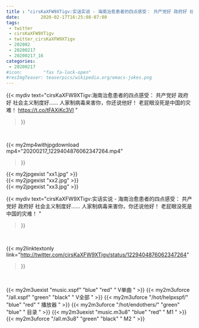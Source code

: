 ```yaml
---
title : "cirsKaXFW9XTigv:实话实说 - 海南治愈患者的四点感受： 共产党好 政府好 社会主义制度好…… 人家制病毒来害你，你还说他好！ 老屁眼没死是中国的灾难！ "
date:        2020-02-17T16:25:08-07:00
tags:
 - twitter
 - cirsKaXFW9XTigv
 - twitter_cirsKaXFW9XTigv
 - 202002
 - 20200217
 - 20200217_16
categories:
 - 20200217
#icon:        "fas fa-lock-open"
#resImgTeaser: teaserpics/wikipedia.org/emacs-jokes.png
---
```


{{< mydiv text="cirsKaXFW9XTigv:海南治愈患者的四点感受： 共产党好 政府好 社会主义制度好…… 人家制病毒来害你，你还说他好！ 老屁眼没死是中国的灾难！ https://t.co/tFAXiKc3VI "
>}}
<br>


{{< my2mp4withjpgdownload mp4="20200217_1229404876062347264.mp4"
>}}

{{< my2jpgexist "xx1.jpg" >}}<br>
{{< my2jpgexist "xx2.jpg" >}}<br>
{{< my2jpgexist "xx3.jpg" >}}<br>



{{< mydiv text="cirsKaXFW9XTigv:实话实说 - 海南治愈患者的四点感受： 共产党好 政府好 社会主义制度好…… 人家制病毒来害你，你还说他好！ 老屁眼没死是中国的灾难！ "
>}}
<br>

{{< my2linktextonly link="http://twitter.com/cirsKaXFW9XTigv/status/1229404876062347264"
>}}


<br>

{{< my2m3uexist "music.xspf"        "blue"   "red"    " V单曲 " >}} {{< my2m3uforce "/all.xspf"         "green"  "black"  " V全部 " >}} {{< my2m3uforce "/hot/helpxspf/"    "blue"   "red"    " 播放器 " >}} {{< my2m3uforce "/hot/endothers/"   "green"  "blue"   " 目录 " >}} {{< my2m3uexist "music.m3u8"        "blue"   "red"    " M1 " >}} {{< my2m3uforce "/all.m3u8"         "green"  "black"  " M2 " >}} 
